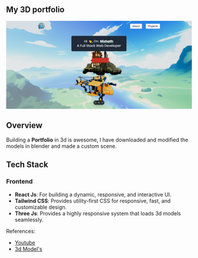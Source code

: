 ## My 3D portfolio

![Image Alt](https://github.com/nich-nichy/3d-Portfolio/blob/ecbd4f1919897e44f10d04e7b30ca095554c1576/src/assets/SS/portfolio.png)

## Overview
Building a **Portfolio** in 3d is awesome, I have downloaded and modified the models in blender and made a custom scene. 

## Tech Stack

### Frontend
- **React Js**: For building a dynamic, responsive, and interactive UI.
- **Tailwind CSS**: Provides utility-first CSS for responsive, fast, and customizable design.
- **Three Js**: Provides a highly responsive system that loads 3d models seamlessly.

References:
- [Youtube](https://www.youtube.com/watch?v=FkowOdMjvYo)
- [3d Model's](https://sketchfab.com/)
